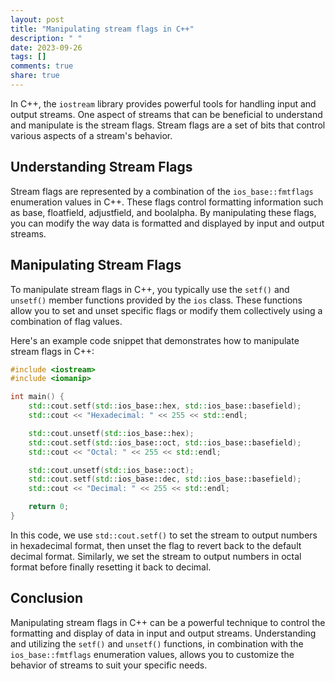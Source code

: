 ```yaml
---
layout: post
title: "Manipulating stream flags in C++"
description: " "
date: 2023-09-26
tags: []
comments: true
share: true
---
```


In C++, the `iostream` library provides powerful tools for handling input and output streams. One aspect of streams that can be beneficial to understand and manipulate is the stream flags. Stream flags are a set of bits that control various aspects of a stream's behavior.

## Understanding Stream Flags

Stream flags are represented by a combination of the `ios_base::fmtflags` enumeration values in C++. These flags control formatting information such as base, floatfield, adjustfield, and boolalpha. By manipulating these flags, you can modify the way data is formatted and displayed by input and output streams.

## Manipulating Stream Flags

To manipulate stream flags in C++, you typically use the `setf()` and `unsetf()` member functions provided by the `ios` class. These functions allow you to set and unset specific flags or modify them collectively using a combination of flag values.

Here's an example code snippet that demonstrates how to manipulate stream flags in C++:

```cpp
#include <iostream>
#include <iomanip>

int main() {
    std::cout.setf(std::ios_base::hex, std::ios_base::basefield);
    std::cout << "Hexadecimal: " << 255 << std::endl;

    std::cout.unsetf(std::ios_base::hex);
    std::cout.setf(std::ios_base::oct, std::ios_base::basefield);
    std::cout << "Octal: " << 255 << std::endl;

    std::cout.unsetf(std::ios_base::oct);
    std::cout.setf(std::ios_base::dec, std::ios_base::basefield);
    std::cout << "Decimal: " << 255 << std::endl;

    return 0;
}
```

In this code, we use `std::cout.setf()` to set the stream to output numbers in hexadecimal format, then unset the flag to revert back to the default decimal format. Similarly, we set the stream to output numbers in octal format before finally resetting it back to decimal.

## Conclusion

Manipulating stream flags in C++ can be a powerful technique to control the formatting and display of data in input and output streams. Understanding and utilizing the `setf()` and `unsetf()` functions, in combination with the `ios_base::fmtflags` enumeration values, allows you to customize the behavior of streams to suit your specific needs.
